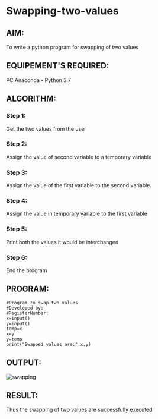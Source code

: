 # Swapping-two-values
## AIM:
To write a python program for swapping of two values
## EQUIPEMENT'S REQUIRED: 
PC
Anaconda - Python 3.7
## ALGORITHM: 
### Step 1:
Get the two values from the user
### Step 2: 
Assign the value of second variable to a temporary variable 
### Step 3: 
Assign the value of the first variable to the second variable.
### Step 4:  
Assign the value in temporary variable to the first variable
### Step 5: 
Print both the values it would be interchanged
### Step 6: 
End the program
## PROGRAM:
```
#Program to swap two values.
#Developed by: 
#RegisterNumber:
x=input()
y=input()
temp=x
x=y
y=temp
print("Swapped values are:",x,y)
```
## OUTPUT:
![swapping](https://github.com/PavithraD23004871/Swapping-two-values/assets/138955967/651483ac-477d-4d19-b0ad-cd3ee579d9d8)

## RESULT:
Thus the swapping of two values are successfully executed



